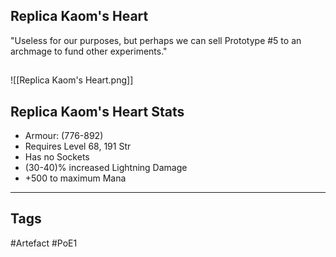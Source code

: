## Replica Kaom's Heart
"Useless for our purposes, but perhaps we can sell Prototype #5
to an archmage to fund other experiments."
##
![[Replica Kaom's Heart.png]]
## Replica Kaom's Heart Stats
- Armour: (776-892)
- Requires Level 68, 191 Str
- Has no Sockets
- (30-40)% increased Lightning Damage
- +500 to maximum Mana


---
## Tags
#Artefact
#PoE1